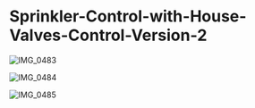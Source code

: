 # Sprinkler-Control-with-House-Valves-Control-Version-2

![IMG_0483](https://github.com/user-attachments/assets/75df6bf2-5794-456c-b728-ee28aaf76a42)


![IMG_0484](https://github.com/user-attachments/assets/bb1e1cc6-df6d-4fbc-9bbd-e00005d85bcb)


![IMG_0485](https://github.com/user-attachments/assets/facfdab3-caad-4023-8fa2-900cd33b2d14)
